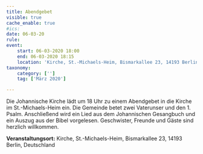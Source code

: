```yaml
---
title: Abendgebet
visible: true
cache_enable: true
#ics: 
date: 06-03-20
rule: 
event:
	start: 06-03-2020 18:00
	end: 06-03-2020 18:15
	location: 'Kirche, St.-Michaels-Heim, Bismarkallee 23, 14193 Berlin, Deutschland'
taxonomy:
	category: ['']
	tag: ['März 2020']

---
```

Die Johannische Kirche lädt um 18 Uhr zu einem Abendgebet in die Kirche im St.-Michaels-Heim ein. Die Gemeinde betet zwei Vaterunser und den 1. Psalm. Anschließend wird ein Lied aus dem Johannischen Gesangbuch und ein Auszug aus der Bibel vorgelesen. Geschwister, Freunde und Gäste sind herzlich willkommen.


**Veranstaltungsort:** Kirche, St.-Michaels-Heim,
Bismarkallee 23,
14193 Berlin,
Deutschland

